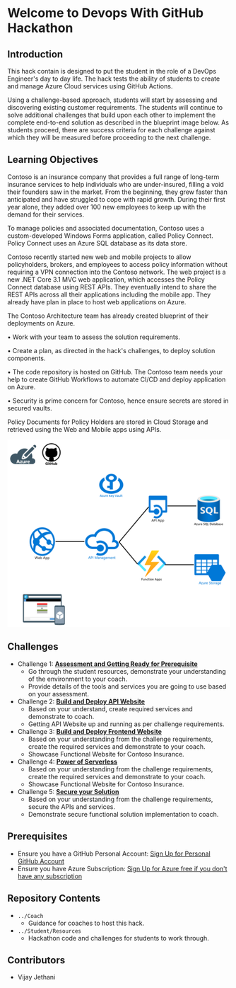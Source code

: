 # Welcome to Devops With GitHub Hackathon

## Introduction
This hack contain is designed to put the student in the role of a DevOps Engineer's day to day life. The hack tests the ability of students to create and manage Azure Cloud services using GitHub Actions.

Using a challenge-based approach, students will start by assessing and discovering existing customer requirements. The students will continue to solve additional challenges that build upon each other to implement the complete end-to-end solution as described in the blueprint image below. As students proceed, there are success criteria for each challenge against which they will be measured before proceeding to the next challenge.

## Learning Objectives
Contoso is an insurance company that provides a full range of long-term insurance services to help individuals who are under-insured, filling a void their founders saw in the market. From the beginning, they grew faster than anticipated and have struggled to cope with rapid growth. During their first year alone, they added over 100 new employees to keep up with the demand for their services.

To manage policies and associated documentation, Contoso uses a custom-developed Windows Forms application, called Policy Connect. Policy Connect uses an Azure SQL database as its data store.

Contoso recently started new web and mobile projects to allow policyholders, brokers, and employees to access policy information without requiring a VPN connection into the Contoso network. The web project is a new .NET Core 3.1 MVC web application, which accesses the Policy Connect database using REST APIs. They eventually intend to share the REST APIs across all their applications including the mobile app. They already have plan in place to host web applications on Azure.

The Contoso Architecture team has already created blueprint of their deployments on Azure.

• Work with your team to assess the solution requirements.

• Create a plan, as directed in the hack's challenges, to deploy solution components.

• The code repository is hosted on GitHub. The Contoso team needs your help to create GitHub Workflows to automate CI/CD and deploy application on Azure.

• Security is prime concern for Contoso, hence ensure secrets are stored in secured vaults.

Policy Documents for Policy Holders are stored in Cloud Storage and retrieved using the Web and Mobile apps using APIs.

![Solution BluePrint](/044-DevOpswithGitHubActions/Student/Resources/images/solutionblueprint.png)

## Challenges
- Challenge 1: **[Assessment and Getting Ready for Prerequisite](Student/Challenge01.md)**
   - Go through the student resources, demonstrate your understanding of the environment to your coach.
   - Provide details of the tools and services you are going to use based on your assessment.
- Challenge 2: **[Build and Deploy API Website](Student/Challenge02.md)**
   - Based on your understand, create required services and demonstrate to coach.
   - Getting API Website up and running as per challenge requirements.
- Challenge 3: **[Build and Deploy Frontend Website](Student/Challenge03.md)**
   - Based on your understanding from the challenge requirements, create the required services and demonstrate to your coach.
   - Showcase Functional Website for Contoso Insurance.
- Challenge 4: **[Power of Serverless](Student/Challenge04.md)**
   - Based on your understanding from the challenge requirements, create the required services and demonstrate to your coach.
   - Showcase Functional Website for Contoso Insurance.
- Challenge 5: **[Secure your Solution](Student/Challenge05.md)**
   - Based on your understanding from the challenge requirements, secure the APIs and services.
   - Demonstrate secure functional solution implementation to coach.

   
## Prerequisites

- Ensure you have a GitHub Personal Account: [Sign Up for Personal GitHub Account](https://github.com)
- Ensure you have Azure Subscription: [Sign Up for Azure free if you don't have any subscription](https://azure.microsoft.com/en-us/free/)

## Repository Contents
- `../Coach`
  - Guidance for coaches to host this hack.
- `../Student/Resources`
   -  Hackathon code and challenges for students to work through.

## Contributors
- Vijay Jethani

